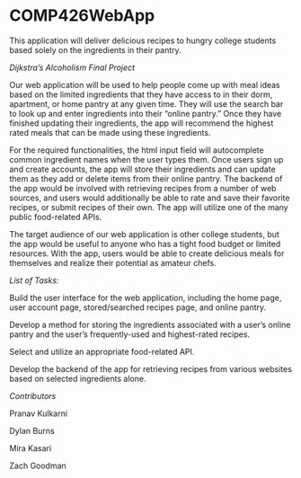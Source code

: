 # COMP426WebApp
This application will deliver delicious recipes to hungry college students based solely on the ingredients in their pantry.


_Dijkstra’s Alcoholism Final Project_

   Our web application will be used to help people come up with meal ideas based on the limited ingredients that they have access to in their dorm, apartment, or home pantry at any given time. They will use the search bar to look up and enter ingredients into their “online pantry.” Once they have finished updating their ingredients, the app will recommend the highest rated meals that can be made using these ingredients.
   
   For the required functionalities, the html input field will autocomplete common ingredient names when the user types them. Once users sign up and create accounts, the app will store their ingredients and can update them as they add or delete items from their online pantry. The backend of the app would be involved with retrieving recipes from a number of web sources, and users would additionally be able to rate and save their favorite recipes, or submit recipes of their own. The app will utilize one of the many public food-related APIs.
   
   The target audience of our web application is other college students, but the app would be useful to anyone who has a tight food budget or limited resources. With the app, users would be able to create delicious meals for themselves and realize their potential as amateur chefs.


_List of Tasks:_

Build the user interface for the web application, including the home page, user account page, stored/searched recipes page, and online pantry.

Develop a method for storing the ingredients associated with a user’s online pantry and the user’s frequently-used and highest-rated recipes.

Select and utilize an appropriate food-related API.

Develop the backend of the app for retrieving recipes from various websites based on selected ingredients alone.


_Contributors_

Pranav Kulkarni

Dylan Burns

Mira Kasari

Zach Goodman
